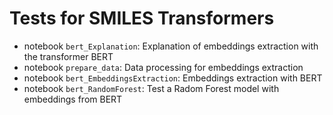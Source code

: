 # Tests for SMILES Transformers

- notebook `bert_Explanation`: Explanation of embeddings extraction with the transformer BERT
- notebook `prepare_data`: Data processing for embeddings extraction
- notebook `bert_EmbeddingsExtraction`: Embeddings extraction with BERT
- notebook `bert_RandomForest`: Test a Radom Forest model with embeddings from BERT
